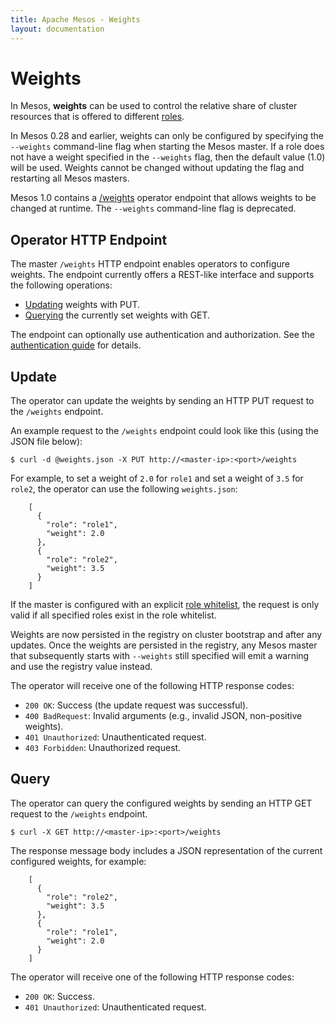 ```yaml
---
title: Apache Mesos - Weights
layout: documentation
---
```


# Weights

In Mesos, __weights__ can be used to control the relative share of cluster
resources that is offered to different [roles](roles.html).

In Mesos 0.28 and earlier, weights can only be configured by specifying
the `--weights` command-line flag when starting the Mesos master. If a
role does not have a weight specified in the `--weights` flag, then the default
value (1.0) will be used. Weights cannot be changed without updating the flag
and restarting all Mesos masters.

Mesos 1.0 contains a [/weights](endpoints/master/weights.html) operator endpoint
that allows weights to be changed at runtime. The `--weights` command-line flag
is deprecated.

## Operator HTTP Endpoint

The master `/weights` HTTP endpoint enables operators to configure weights. The
endpoint currently offers a REST-like interface and supports the following operations:

* [Updating](#putRequest) weights with PUT.
* [Querying](#getRequest) the currently set weights with GET.

The endpoint can optionally use authentication and authorization. See the
[authentication guide](authentication.html) for details.

<a name="putRequest"></a>
## Update

The operator can update the weights by sending an HTTP PUT request to the `/weights`
endpoint.

An example request to the `/weights` endpoint could look like this (using the
JSON file below):

    $ curl -d @weights.json -X PUT http://<master-ip>:<port>/weights

For example, to set a weight of `2.0` for `role1` and set a weight of `3.5`
for `role2`, the operator can use the following `weights.json`:

        [
          {
            "role": "role1",
            "weight": 2.0
          },
          {
            "role": "role2",
            "weight": 3.5
          }
        ]

If the master is configured with an explicit [role whitelist](roles.html), the
request is only valid if all specified roles exist in the role whitelist.

Weights are now persisted in the registry on cluster bootstrap and after any
updates.  Once the weights are persisted in the registry, any Mesos master that
subsequently starts with `--weights` still specified will emit a warning and use
the registry value instead.

The operator will receive one of the following HTTP response codes:

* `200 OK`: Success (the update request was successful).
* `400 BadRequest`: Invalid arguments (e.g., invalid JSON, non-positive weights).
* `401 Unauthorized`: Unauthenticated request.
* `403 Forbidden`: Unauthorized request.

<a name="getRequest"></a>
## Query

The operator can query the configured weights by sending an HTTP GET request
to the `/weights` endpoint.

    $ curl -X GET http://<master-ip>:<port>/weights

The response message body includes a JSON representation of the current
configured weights, for example:

        [
          {
            "role": "role2",
            "weight": 3.5
          },
          {
            "role": "role1",
            "weight": 2.0
          }
        ]

The operator will receive one of the following HTTP response codes:

* `200 OK`: Success.
* `401 Unauthorized`: Unauthenticated request.
